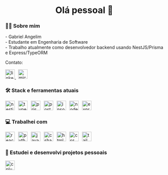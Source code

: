 <h1 align="center">Olá pessoal 👋</h1>

<h3 align="left">👩‍💻  Sobre mim</h3>

<p align="left">- Gabriel Angelim<br>- Estudante em Engenharia de Software<br>- Trabalho atualmente como desenvolvedor backend usando NestJS/Prisma e Express/TypeORM</p>

<p align="left">Contato:</p>

<div align="left">
  <a href="https://www.linkedin.com/in/gabriel-angelim-246158198/" target="_blank">
    <img src="https://img.shields.io/static/v1?message=LinkedIn&logo=linkedin&label=Gabriel%20Angelim&color=0077B5&logoColor=white&labelColor=303030&style=for-the-badge" height="30" alt="linkedin logo"  />
  </a>
  <img width="3" />
  <a href="mailto:gabriel_angelim@outlook.com" target="_blank">
    <img src="https://img.shields.io/static/v1?message=Outlook&logo=microsoft-outlook&label=GABRIEL_ANGELIM@OUTLOOK.COM&color=0078D4&logoColor=white&labelColor=303030&style=for-the-badge" height="30" alt="microsoft-outlook logo"  />
  </a>
</div>

<h3 align="left">🛠 Stack e ferramentas atuais</h3>

<div align="left">
  <img src="https://img.shields.io/badge/NestJS-E0234E?logo=nestjs&logoColor=white&style=for-the-badge" height="30" alt="nestjs logo"  />
  <img width="3" />
  <img src="https://img.shields.io/badge/TypeScript-3178C6?logo=typescript&logoColor=white&style=for-the-badge" height="30" alt="typescript logo"  />
  <img width="3" />
  <img src="https://img.shields.io/badge/Prisma-2D3748?logo=prisma&logoColor=white&style=for-the-badge" height="30" alt="prisma logo"  />
  <img width="3" />
  <img src="https://img.shields.io/badge/PostgreSQL-4169E1?logo=postgresql&logoColor=white&style=for-the-badge" height="30" alt="postgresql logo"  />
  <img width="3" />
  <img src="https://img.shields.io/badge/insomnia-5E00D3?logo=insomnia&logoColor=white&style=for-the-badge" height="30" alt="insomnia logo"  />
  <img width="3" />
  <img src="https://img.shields.io/badge/Node.js-339933?logo=nodedotjs&logoColor=white&style=for-the-badge" height="30" alt="nodejs logo"  />
  <img width="3" />
  <img src="https://img.shields.io/badge/Express-000000?logo=express&logoColor=white&style=for-the-badge" height="30" alt="express logo"  />
</div>

<h3 align="left">💻 Trabalhei com</h3>

<div align="left">
  <img src="https://img.shields.io/badge/React-61DAFB?logo=react&logoColor=black&style=for-the-badge" height="30" alt="react logo"  />
  <img width="3" />
  <img src="https://img.shields.io/badge/Python-3776AB?logo=python&logoColor=white&style=for-the-badge" height="30" alt="python logo"  />
  <img width="3" />
  <img src="https://img.shields.io/badge/JavaScript-F7DF1E?logo=javascript&logoColor=black&style=for-the-badge" height="30" alt="javascript logo"  />
  <img width="3" />
  <img src="https://img.shields.io/badge/C Sharp-239120?logo=csharp&logoColor=white&style=for-the-badge" height="30" alt="csharp logo"  />
  <img width="3" />
  <img src="https://img.shields.io/badge/HTML5-E34F26?logo=html5&logoColor=white&style=for-the-badge" height="30" alt="html5 logo"  />
  <img width="3" />
  <img src="https://img.shields.io/badge/CSS-1572B6?logo=css&logoColor=white&style=for-the-badge" height="30" alt="css logo"  />
  <img width="3" />
  <img src="https://img.shields.io/badge/Tailwind CSS-06B6D4?logo=tailwindcss&logoColor=black&style=for-the-badge" height="30" alt="tailwindcss logo"  />
</div>

<h3 align="left">📖 Estudei e desenvolvi projetos pessoais</h3>

<div align="left">
  <img src="https://img.shields.io/badge/C++-00599C?logo=cplusplus&logoColor=white&style=for-the-badge" height="30" alt="cplusplus logo"  />
</div>
